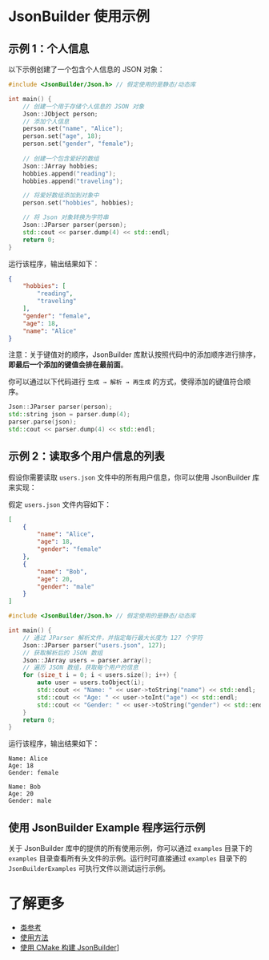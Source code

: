 # JsonBuilder 使用示例

## 示例 1：个人信息

以下示例创建了一个包含个人信息的 JSON 对象：

```cpp
#include <JsonBuilder/Json.h> // 假定使用的是静态/动态库

int main() {
    // 创建一个用于存储个人信息的 JSON 对象
    Json::JObject person;
    // 添加个人信息
    person.set("name", "Alice");
    person.set("age", 18);
    person.set("gender", "female");
    
    // 创建一个包含爱好的数组
    Json::JArray hobbies;
    hobbies.append("reading");
    hobbies.append("traveling");

    // 将爱好数组添加到对象中
    person.set("hobbies", hobbies);

    // 将 Json 对象转换为字符串
    Json::JParser parser(person);
    std::cout << parser.dump(4) << std::endl;
    return 0;
}
```

运行该程序，输出结果如下：

```json
{
    "hobbies": [
        "reading",
        "traveling"
    ],
    "gender": "female",
    "age": 18,
    "name": "Alice"
}
```

注意：关于键值对的顺序，JsonBuilder 库默认按照代码中的添加顺序进行排序，**即最后一个添加的键值会排在最前面**。

你可以通过以下代码进行 `生成 → 解析 → 再生成` 的方式，使得添加的键值符合顺序。

```cpp
Json::JParser parser(person);
std::string json = parser.dump(4);
parser.parse(json);
std::cout << parser.dump(4) << std::endl;
```

## 示例 2：读取多个用户信息的列表

假设你需要读取 `users.json` 文件中的所有用户信息，你可以使用 JsonBuilder 库来实现：

假定 `users.json` 文件内容如下：

```json
[
    {
        "name": "Alice",
        "age": 18,
        "gender": "female"
    },
    {
        "name": "Bob",
        "age": 20,
        "gender": "male"
    }
]
```

```cpp
#include <JsonBuilder/Json.h> // 假定使用的是静态/动态库

int main() {
    // 通过 JParser 解析文件，并指定每行最大长度为 127 个字符
    Json::JParser parser("users.json", 127);
    // 获取解析后的 JSON 数组
    Json::JArray users = parser.array();
    // 遍历 JSON 数组，获取每个用户的信息
    for (size_t i = 0; i < users.size(); i++) {
        auto user = users.toObject(i);
        std::cout << "Name: " << user->toString("name") << std::endl;
        std::cout << "Age: " << user->toInt("age") << std::endl;
        std::cout << "Gender: " << user->toString("gender") << std::endl << std::endl;
    }
    return 0;
}
```

运行该程序，输出结果如下：

```
Name: Alice
Age: 18
Gender: female

Name: Bob
Age: 20
Gender: male
```

## 使用 JsonBuilder Example 程序运行示例

关于 JsonBuilder 库中的提供的所有使用示例，你可以通过 `examples` 目录下的 `examples` 目录查看所有头文件的示例。运行时可直接通过 `examples` 目录下的 `JsonBuilderExamples` 可执行文件以测试运行示例。


# 了解更多

- [类参考](class.md)
- [使用方法](usage.md)
- [使用 CMake 构建 JsonBuilder](cmake.md)]
